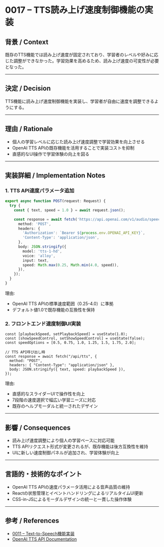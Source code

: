 # 0017 – TTS読み上げ速度制御機能の実装

## 背景 / Context

既存のTTS機能では読み上げ速度が固定されており、学習者のレベルや好みに応じた調整ができなかった。学習効果を高めるため、読み上げ速度の可変性が必要となった。

---

## 決定 / Decision

TTS機能に読み上げ速度制御機能を実装し、学習者が自由に速度を調整できるようにする。

---

## 理由 / Rationale

- 個人の学習レベルに応じた読み上げ速度調整で学習効果を向上させる
- OpenAI TTS APIの既存機能を活用することで実装コストを抑制
- 直感的なUI操作で学習体験の向上を図る

---

## 実装詳細 / Implementation Notes

### 1. TTS API速度パラメータ追加

```ts
export async function POST(request: Request) {
  try {
    const { text, speed = 1.0 } = await request.json();
    
    const response = await fetch('https://api.openai.com/v1/audio/speech', {
      method: 'POST',
      headers: {
        'Authorization': `Bearer ${process.env.OPENAI_API_KEY}`,
        'Content-Type': 'application/json',
      },
      body: JSON.stringify({
        model: 'tts-1-hd',
        voice: 'alloy',
        input: text,
        speed: Math.max(0.25, Math.min(4.0, speed)),
      }),
    });
  }
}
```

理由:
- OpenAI TTS APIの標準速度範囲（0.25-4.0）に準拠
- デフォルト値1.0で既存機能の互換性を保持

### 2. フロントエンド速度制御UI実装

```tsx
const [playbackSpeed, setPlaybackSpeed] = useState(1.0);
const [showSpeedControl, setShowSpeedControl] = useState(false);
const speedOptions = [0.5, 0.75, 1.0, 1.25, 1.5, 1.75, 2.0];

// TTS API呼び出し時
const response = await fetch("/api/tts", {
  method: "POST",
  headers: { "Content-Type": "application/json" },
  body: JSON.stringify({ text, speed: playbackSpeed }),
});
```

理由:
- 直感的なスライダーUIで操作性を向上
- 7段階の速度選択で幅広い学習ニーズに対応
- 既存のヘルプモーダルと統一されたデザイン

---

## 影響 / Consequences

- 読み上げ速度調整により個人の学習ペースに対応可能
- TTS APIリクエスト形式が変更されるが、既存機能は後方互換性を維持
- UIに新しい速度制御パネルが追加され、学習体験が向上

---

## 言語的・技術的なポイント

- OpenAI TTS APIの速度パラメータ活用による音声品質の維持
- Reactの状態管理とイベントハンドリングによるリアルタイムUI更新
- CSS-in-JSによるモーダルデザインの統一と一貫した操作体験

---

## 参考 / References

- [0011 – Text-to-Speech機能実装](./0011-text-to-speech-feature.md)
- [OpenAI TTS API Documentation](https://platform.openai.com/docs/guides/text-to-speech)